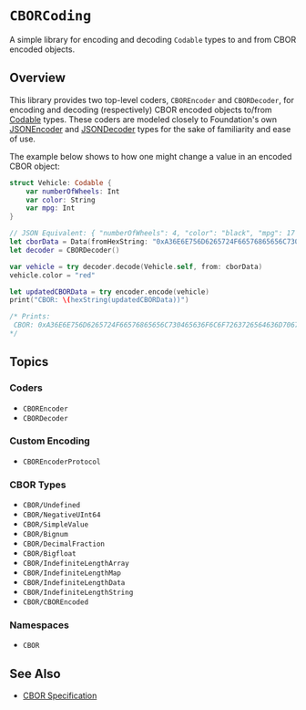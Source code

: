 # ``CBORCoding``

A simple library for encoding and decoding `Codable` types to and from CBOR encoded objects.

## Overview

This library provides two top-level coders, ``CBOREncoder`` and ``CBORDecoder``, for encoding and decoding (respectively) CBOR encoded objects to/from [Codable](https://developer.apple.com/documentation/swift/codable) types. These coders are modeled closely to Foundation's own [JSONEncoder](https://developer.apple.com/documentation/foundation/jsonencoder) and [JSONDecoder](https://developer.apple.com/documentation/foundation/jsondecoder) types for the sake of familiarity and ease of use.

The example below shows to how one might change a value in an encoded CBOR object:

```swift
struct Vehicle: Codable {
    var numberOfWheels: Int
    var color: String
    var mpg: Int
}

// JSON Equivalent: { "numberOfWheels": 4, "color": "black", "mpg": 17 }
let cborData = Data(fromHexString: "0xA36E6E756D6265724F66576865656C730465636F6C6F7265626C61636B636D706711")
let decoder = CBORDecoder()

var vehicle = try decoder.decode(Vehicle.self, from: cborData)
vehicle.color = "red"

let updatedCBORData = try encoder.encode(vehicle)
print("CBOR: \(hexString(updatedCBORData))")

/* Prints:
 CBOR: 0xA36E6E756D6265724F66576865656C730465636F6C6F7263726564636D706711
*/
```

## Topics

### Coders

- ``CBOREncoder``
- ``CBORDecoder``

### Custom Encoding

- ``CBOREncoderProtocol``

### CBOR Types

- ``CBOR/Undefined``
- ``CBOR/NegativeUInt64``
- ``CBOR/SimpleValue``
- ``CBOR/Bignum``
- ``CBOR/DecimalFraction``
- ``CBOR/Bigfloat``
- ``CBOR/IndefiniteLengthArray``
- ``CBOR/IndefiniteLengthMap``
- ``CBOR/IndefiniteLengthData``
- ``CBOR/IndefiniteLengthString``
- ``CBOR/CBOREncoded``

### Namespaces

- ``CBOR``

## See Also

- [CBOR Specification](https://datatracker.ietf.org/doc/html/rfc8949)
